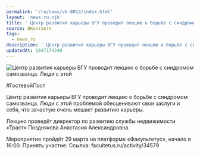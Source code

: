 ```yaml
---
permalink: '/ru/news/vk-8013/index.html'
layout: 'news.ru.njk'
title: ' Центр развития карьеры ВГУ проводит лекцию о борьбе с синдромом самозванца.'
source: ВКонтакте
tags:
  - news_ru
description: ' Центр развития карьеры ВГУ проводит лекцию о борьбе с синдромом самозванца.'
updatedAt: 1647174240
---
```

![ Центр развития карьеры ВГУ проводит лекцию о борьбе с синдромом самозванца. Люди с этой](https://sun9-77.userapi.com/impg/RNQXpOCMS1XStb0TBz10DUK_GECs9EEzOfCsqg/mUN0-r-RcUg.jpg?size=510x340&quality=95&sign=d8b93dc0b5ab2769d30d1544ed487a63&c_uniq_tag=GyypF_PmzERAWexABDfm1y0VH2KMLlP1ULbkH6doqhM&type=album)

#ГостевойПост

Центр развития карьеры ВГУ проводит лекцию о борьбе с синдромом самозванца. Люди с этой проблемой обесценивают свои заслуги и себя, что зачастую очень мешает развитию карьеры.

Лекцию проведёт дикректор по развитию службы недвижимости «Траст» Позднякова Анастасия Александровна.

Мероприятие пройдёт 29 марта на платформе «Факультетус», начало в 16:00.
Принять участие: Ссылка: facultetus.ru/activity/34579
